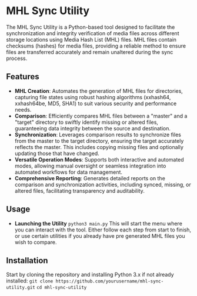 # MHL Sync Utility

The MHL Sync Utility is a Python-based tool designed to facilitate the synchronization and integrity verification of media files across different storage locations using Media Hash List (MHL) files. MHL files contain checksums (hashes) for media files, providing a reliable method to ensure files are transferred accurately and remain unaltered during the sync process.

## Features

- **MHL Creation**: Automates the generation of MHL files for directories, capturing file states using robust hashing algorithms (xxhash64, xxhash64be, MD5, SHA1) to suit various security and performance needs.
- **Comparison**: Efficiently compares MHL files between a "master" and a "target" directory to swiftly identify missing or altered files, guaranteeing data integrity between the source and destination.
- **Synchronization**: Leverages comparison results to synchronize files from the master to the target directory, ensuring the target accurately reflects the master. This includes copying missing files and optionally updating those that have changed.
- **Versatile Operation Modes**: Supports both interactive and automated modes, allowing manual oversight or seamless integration into automated workflows for data management.
- **Comprehensive Reporting**: Generates detailed reports on the comparison and synchronization activities, including synced, missing, or altered files, facilitating transparency and auditability.

## Usage

- **Launching the Utility**
```python3 main.py```
This will start the menu where you can interact with the tool. Either follow each step from start to finish, or use certain utilities if you already have pre generated MHL files you wish to compare.

## Installation

Start by cloning the repository and installing Python 3.x if not already installed:
`git clone https://github.com/yourusername/mhl-sync-utility.git`
`cd mhl-sync-utility`

